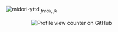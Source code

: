 
![midori-yttd](https://github.com/user-attachments/assets/8a1f50f2-3197-4a6b-ba98-9f75c0173129)
<sub>_freak, jk_<sub/>

ㅤㅤㅤㅤㅤ  ![Profile view counter on GitHub](https://komarev.com/ghpvc/?username=25-00-at&color=73cdb6)
